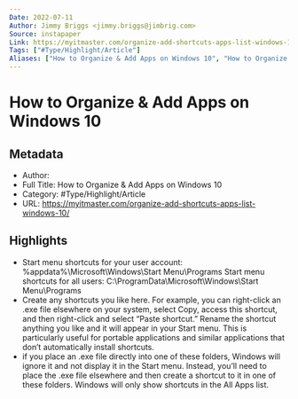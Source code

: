 ```yaml
---
Date: 2022-07-11
Author: Jimmy Briggs <jimmy.briggs@jimbrig.com>
Source: instapaper
Link: https://myitmaster.com/organize-add-shortcuts-apps-list-windows-10/
Tags: ["#Type/Highlight/Article"]
Aliases: ["How to Organize & Add Apps on Windows 10", "How to Organize & Add Apps on Windows 10"]
---
```

# How to Organize & Add Apps on Windows 10

## Metadata
- Author: 
- Full Title: How to Organize & Add Apps on Windows 10
- Category: #Type/Highlight/Article
- URL: https://myitmaster.com/organize-add-shortcuts-apps-list-windows-10/

## Highlights
- Start menu shortcuts for your user account:
  %appdata%\Microsoft\Windows\Start Menu\Programs
  Start menu shortcuts for all users:
  C:\ProgramData\Microsoft\Windows\Start Menu\Programs
- Create any shortcuts you like here. For example, you can right-click an .exe file elsewhere on your system, select Copy, access this shortcut, and then right-click and select “Paste shortcut.” Rename the shortcut anything you like and it will appear in your Start menu.
  This is particularly useful for portable applications and similar applications that don’t automatically install shortcuts.
- if you place an .exe file directly into one of these folders, Windows will ignore it and not display it in the Start menu. Instead, you’ll need to place the .exe file elsewhere and then create a shortcut to it in one of these folders. Windows will only show shortcuts in the All Apps list.
